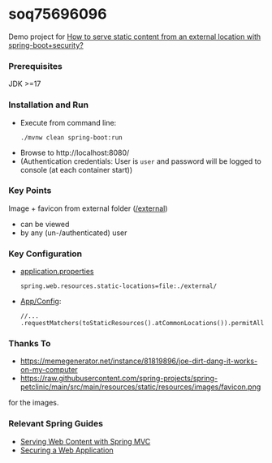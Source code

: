 # soq75696096
Demo project for [How to serve static content from an external location with spring-boot+security?](https://stackoverflow.com/q/75696096/592355)

### Prerequisites

JDK >=17

### Installation and Run

- Execute from command line:
  ```lang-bash
  ./mvnw clean spring-boot:run
  ```
- Browse to http://localhost:8080/
- (Authentication credentials: User is `user` and password will be logged to console (at each container start))
### Key Points

Image + favicon from external folder ([/external](./external))
- can be viewed
- by any (un-/authenticated) user

### Key Configuration
- [application.properties](./src/main/resources/appliaction.properties)
  ```lang-properties
  spring.web.resources.static-locations=file:./external/
  ```
- [App/Config](./src/main/java/com/stackoverflow/q75696096/Q75696096Application.java):
  ```lang-java
  //...
  .requestMatchers(toStaticResources().atCommonLocations()).permitAll()
  ```
  
### Thanks To

- https://memegenerator.net/instance/81819896/joe-dirt-dang-it-works-on-my-computer
- https://raw.githubusercontent.com/spring-projects/spring-petclinic/main/src/main/resources/static/resources/images/favicon.png
 
 for the images.

### Relevant Spring Guides

* [Serving Web Content with Spring MVC](https://spring.io/guides/gs/serving-web-content/)
* [Securing a Web Application](https://spring.io/guides/gs/securing-web/)
